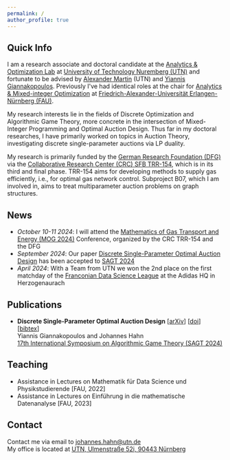 ```yaml
---
permalink: /
author_profile: true
---
```


## Quick Info
I am a research associate and doctoral candidate at the [Analytics & Optimization Lab](https://www.utn.de/departments/department-liberal-arts-and-sciences/analytics-and-optimization-lab/ "UTN | AO Lab") at [University of Technology Nuremberg (UTN)](https://www.utn.de "UTN") and fortunate to be advised by [Alexander Martin](https://www.utn.de/person/prof-alexander-martin/ "Alexander Martin") (UTN) and [Yiannis Giannakopoulos](https://yiannisgiannakopoulos.com "Yiannis Giannakopoulos"). Previously I've had identical roles at the chair for [Analytics & Mixed-integer Optimization](https://www.datascience.nat.fau.eu/research/groups/amio/ "FAU | AMIO") at [Friedrich-Alexander-Universität Erlangen-Nürnberg (FAU)](https://www.fau.de "FAU").

My research interests lie in the fields of Discrete Optimization and Algorithmic Game Theory, more concrete in the intersection of Mixed-Integer Programming and Optimal Auction Design. Thus far in my doctoral researches, I have primarily worked on topics in Auction Theory, investigating discrete single-parameter auctions via LP duality.

My research is primarily funded by the [German Research Foundation (DFG)](https://www.dfg.de/en "DFG") via the [Collaborative Research Center (CRC) SFB TRR-154](https://www.trr154.fau.de "SFB TRR-154"), which is in its third and final phase. TRR-154 aims for developing methods to supply gas efficiently, i.e., for optimal gas network control. Subproject B07, which I am involved in, aims to treat multiparameter auction problems on graph structures.

## News
- _October 10-11 2024_: I will attend the [Mathematics of Gas Transport and Energy (MOG 2024)](https://www.trr154.fau.de/mog2024/) Conference, organized by the CRC TRR-154 and the DFG
- _September 2024_: Our paper [Discrete Single-Parameter Optimal Auction Design](https://arxiv.org/abs/2406.08125) has been accepted to [SAGT 2024](https://www.cwi.nl/en/groups/networks-and-optimization/events/sagt-2024/ "SAGT 2024")
- _April 2024_: With a Team from UTN we won the 2nd place on the first matchday of the [Franconian Data Science League](https://de.linkedin.com/company/data-science-league?trk=article-ssr-frontend-pulse_little-mention "FDSL") at the Adidas HQ in Herzogenaurach


## Publications
- __Discrete Single-Parameter Optimal Auction Design__ [[arXiv](https://arxiv.org/abs/2406.08125)] [[doi](https://link.springer.com/chapter/10.1007/978-3-031-71033-9_10)] [[bibtex](/files/gh2024_sagt.bib)]\
  Yiannis Giannakopoulos and Johannes Hahn\
  [17th International Symposium on Algorithmic Game Theory (SAGT 2024)](https://www.cwi.nl/en/groups/networks-and-optimization/events/sagt-2024/ "SAGT 2024")


## Teaching
- Assistance in Lectures on Mathematik für Data Science und Physikstudierende [FAU, 2022]
- Assistance in Lectures on Einführung in die mathematische Datenanalyse [FAU, 2023]

## Contact
Contact me via email to [johannes.hahn@utn.de](mailto:johannes.hahn@utn.de)\
My office is located at [UTN, Ulmenstraße 52i, 90443 Nürnberg](https://maps.app.goo.gl/Yj7iQttU2RLFV42N9 "Google Maps")
